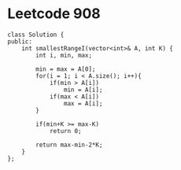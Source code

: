# Leetcode 908
    class Solution {
    public:
        int smallestRangeI(vector<int>& A, int K) {
            int i, min, max;

            min = max = A[0];
            for(i = 1; i < A.size(); i++){
                if(min > A[i])
                    min = A[i];
                if(max < A[i])
                    max = A[i];
            }

            if(min+K >= max-K)
                return 0;

            return max-min-2*K;
        }
    };

